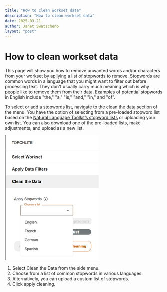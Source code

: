```yaml
---
title: "How to clean workset data"
description: "How to clean workset data"
date: 2025-03-21
author: Janet Swatscheno
layout: "post"
---
```

# How to clean workset data
This page will show you how to remove unwanted words and/or characters from your workset by apllying a list of stopwords to remove. Stopwords are common words in a language that you might want to filter out before processing text. They don't usually carry much meaning which is why people like to remove them from their data. Examples of potential stopwords in English include "the," "a," "is," "and," "in," and "of". 

To select or add a stopwords list, navigate to the clean the data section of the menu. You have the option of selecting from a pre-loaded stopword list based on the [Natural Language Toolkit’s stopword lists](https://www.nltk.org/) or uploading your own list. You can also download one of the pre-loaded lists, make adjustments, and upload as a new list.

<img src="images/cleandata1.png" alt="select workset dropdown menu showing options in English, French, German, and Spanish" width="300"/>

1.	Select Clean the Data from the side menu.
2.	Choose from a list of common stopwords in various languages.
3.	Alternatively, you can upload a custom list of stopwords.
4.	Click apply cleaning.
